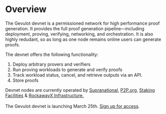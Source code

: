# Overview

The Gevulot devnet is a permissioned network for high performance proof generation. It provides the full proof generation pipeline—including deployment, proving, verifying, networking, and orchestration. It is also highly redudant, so as long as one node remains online users can generate proofs.&#x20;

The devnet offers the following functionality:

1. Deploy arbitrary provers and verifiers
2. Run proving workloads to generate and verify proofs
3. Track workload status, cancel, and retrieve outputs via an API.
4. Store proofs&#x20;

Devnet nodes are currently operated by [Supranational](https://www.supranational.net/), [P2P.org](https://p2p.org/), [Staking Facilities](https://stakingfacilities.com/) & [RockawayX Infrastructure.](https://rockawayx.com/infrastructure)\
\
The Gevulot devnet is launching March 25th. [Sign up for access](https://www.gevulot.com/).
